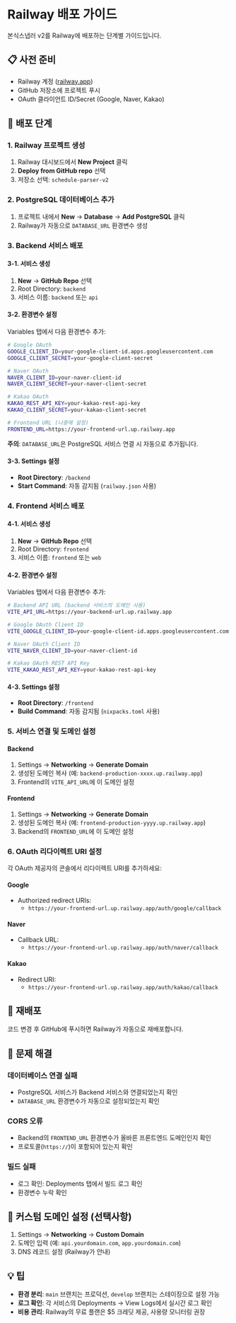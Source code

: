 # Railway 배포 가이드

본식스냅러 v2를 Railway에 배포하는 단계별 가이드입니다.

## 📋 사전 준비

- Railway 계정 ([railway.app](https://railway.app))
- GitHub 저장소에 프로젝트 푸시
- OAuth 클라이언트 ID/Secret (Google, Naver, Kakao)

## 🚀 배포 단계

### 1. Railway 프로젝트 생성

1. Railway 대시보드에서 **New Project** 클릭
2. **Deploy from GitHub repo** 선택
3. 저장소 선택: `schedule-parser-v2`

### 2. PostgreSQL 데이터베이스 추가

1. 프로젝트 내에서 **New** → **Database** → **Add PostgreSQL** 클릭
2. Railway가 자동으로 `DATABASE_URL` 환경변수 생성

### 3. Backend 서비스 배포

#### 3-1. 서비스 생성
1. **New** → **GitHub Repo** 선택
2. Root Directory: `backend`
3. 서비스 이름: `backend` 또는 `api`

#### 3-2. 환경변수 설정

Variables 탭에서 다음 환경변수 추가:

```bash
# Google OAuth
GOOGLE_CLIENT_ID=your-google-client-id.apps.googleusercontent.com
GOOGLE_CLIENT_SECRET=your-google-client-secret

# Naver OAuth
NAVER_CLIENT_ID=your-naver-client-id
NAVER_CLIENT_SECRET=your-naver-client-secret

# Kakao OAuth
KAKAO_REST_API_KEY=your-kakao-rest-api-key
KAKAO_CLIENT_SECRET=your-kakao-client-secret

# Frontend URL (나중에 설정)
FRONTEND_URL=https://your-frontend-url.up.railway.app
```

**주의**: `DATABASE_URL`은 PostgreSQL 서비스 연결 시 자동으로 추가됩니다.

#### 3-3. Settings 설정
- **Root Directory**: `/backend`
- **Start Command**: 자동 감지됨 (`railway.json` 사용)

### 4. Frontend 서비스 배포

#### 4-1. 서비스 생성
1. **New** → **GitHub Repo** 선택
2. Root Directory: `frontend`
3. 서비스 이름: `frontend` 또는 `web`

#### 4-2. 환경변수 설정

Variables 탭에서 다음 환경변수 추가:

```bash
# Backend API URL (backend 서비스의 도메인 사용)
VITE_API_URL=https://your-backend-url.up.railway.app

# Google OAuth Client ID
VITE_GOOGLE_CLIENT_ID=your-google-client-id.apps.googleusercontent.com

# Naver OAuth Client ID
VITE_NAVER_CLIENT_ID=your-naver-client-id

# Kakao OAuth REST API Key
VITE_KAKAO_REST_API_KEY=your-kakao-rest-api-key
```

#### 4-3. Settings 설정
- **Root Directory**: `/frontend`
- **Build Command**: 자동 감지됨 (`nixpacks.toml` 사용)

### 5. 서비스 연결 및 도메인 설정

#### Backend
1. Settings → **Networking** → **Generate Domain**
2. 생성된 도메인 복사 (예: `backend-production-xxxx.up.railway.app`)
3. Frontend의 `VITE_API_URL`에 이 도메인 설정

#### Frontend
1. Settings → **Networking** → **Generate Domain**
2. 생성된 도메인 복사 (예: `frontend-production-yyyy.up.railway.app`)
3. Backend의 `FRONTEND_URL`에 이 도메인 설정

### 6. OAuth 리다이렉트 URI 설정

각 OAuth 제공자의 콘솔에서 리다이렉트 URI를 추가하세요:

#### Google
- Authorized redirect URIs:
  - `https://your-frontend-url.up.railway.app/auth/google/callback`

#### Naver
- Callback URL:
  - `https://your-frontend-url.up.railway.app/auth/naver/callback`

#### Kakao
- Redirect URI:
  - `https://your-frontend-url.up.railway.app/auth/kakao/callback`

## 🔄 재배포

코드 변경 후 GitHub에 푸시하면 Railway가 자동으로 재배포합니다.

## 🐛 문제 해결

### 데이터베이스 연결 실패
- PostgreSQL 서비스가 Backend 서비스와 연결되었는지 확인
- `DATABASE_URL` 환경변수가 자동으로 설정되었는지 확인

### CORS 오류
- Backend의 `FRONTEND_URL` 환경변수가 올바른 프론트엔드 도메인인지 확인
- 프로토콜(`https://`)이 포함되어 있는지 확인

### 빌드 실패
- 로그 확인: Deployments 탭에서 빌드 로그 확인
- 환경변수 누락 확인

## 📝 커스텀 도메인 설정 (선택사항)

1. Settings → **Networking** → **Custom Domain**
2. 도메인 입력 (예: `api.yourdomain.com`, `app.yourdomain.com`)
3. DNS 레코드 설정 (Railway가 안내)

## 💡 팁

- **환경 분리**: `main` 브랜치는 프로덕션, `develop` 브랜치는 스테이징으로 설정 가능
- **로그 확인**: 각 서비스의 Deployments → View Logs에서 실시간 로그 확인
- **비용 관리**: Railway의 무료 플랜은 $5 크레딧 제공, 사용량 모니터링 권장
